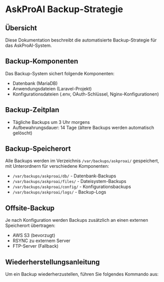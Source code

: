 # AskProAI Backup-Strategie

## Übersicht

Diese Dokumentation beschreibt die automatisierte Backup-Strategie für das AskProAI-System.

## Backup-Komponenten

Das Backup-System sichert folgende Komponenten:
- Datenbank (MariaDB)
- Anwendungsdateien (Laravel-Projekt)
- Konfigurationsdateien (.env, OAuth-Schlüssel, Nginx-Konfigurationen)

## Backup-Zeitplan

- Tägliche Backups um 3 Uhr morgens
- Aufbewahrungsdauer: 14 Tage (ältere Backups werden automatisch gelöscht)

## Backup-Speicherort

Alle Backups werden im Verzeichnis `/var/backups/askproai/` gespeichert, mit Unterordnern für verschiedene Komponenten:
- `/var/backups/askproai/db/` - Datenbank-Backups
- `/var/backups/askproai/files/` - Dateisystem-Backups
- `/var/backups/askproai/config/` - Konfigurationsbackups
- `/var/backups/askproai/logs/` - Backup-Logs

## Offsite-Backup

Je nach Konfiguration werden Backups zusätzlich an einen externen Speicherort übertragen:
- AWS S3 (bevorzugt)
- RSYNC zu externem Server
- FTP-Server (Fallback)

## Wiederherstellungsanleitung

Um ein Backup wiederherzustellen, führen Sie folgendes Kommando aus:
